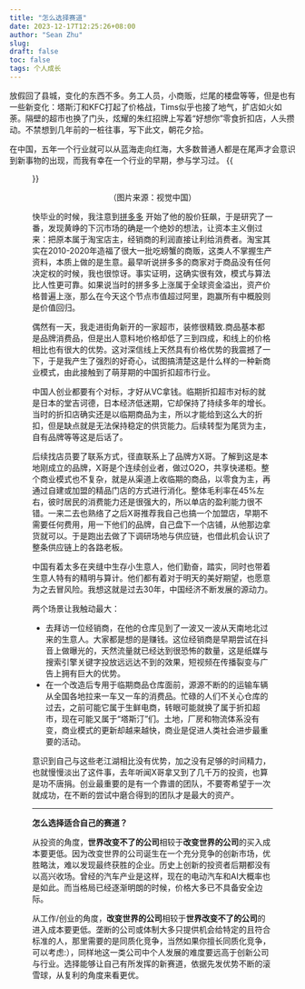 ```yaml
---
title: "怎么选择赛道"
date: 2023-12-17T12:25:26+08:00
author: "Sean Zhu"
slug:
draft: false
toc: false
tags: 个人成长
---
```


放假回了县城，变化的东西不多。务工人员，小商贩，烂尾的楼盘等等，但是也有一些新变化：塔斯汀和KFC打起了价格战，Tims似乎也接了地气，扩店如火如荼。隔壁的超市也换了门头，炫耀的朱红招牌上写着“好想你”零食折扣店，人头攒动。不禁想到几年前的一桩往事，写下此文，朝花夕拾。

在中国，五年一个行业就可以从蓝海走向红海，大多数普通人都是在尾声才会意识到新事物的出现，而我有幸在一个行业的早期，参与学习过。
{{<figure src="/blog-cn/1.png" width="450">}}
<p align="center">（图片来源：视觉中国）</p>

快毕业的时候，我注意到[拼多多]("https://finance.yahoo.com/quote/PDD") 开始了他的股价狂飙，于是研究了一番，发现黄峥的下沉市场的确是一个绝妙的想法，让资本主义倒过来：把原本属于淘宝店主，经销商的利润直接让利给消费者。淘宝其实在2010-2020年造福了很大一批吃螃蟹的商贩，这类人不掌握生产资料，本质上做的是生意。最早听说拼多多的商家对于商品没有任何决定权的时候，我也很惊讶。事实证明，这确实很有效，模式与算法比人性更可靠。如果说当时的拼多多上涨属于全球资金溢出，资产价格普遍上涨，那么在今天这个节点市值超过阿里，跑赢所有中概股则是价值回归。

偶然有一天，我走进街角新开的一家超市，装修很精致.商品基本都是品牌消费品，但是出人意料地价格却低了三到四成，和线上的价格相比也有很大的优势。这对深信线上天然具有价格优势的我震撼了一下，于是我产生了强烈的好奇心，试图搞清楚这是什么样的一种新商业模式，由此接触到了萌芽期的中国折扣超市行业。

中国人创业都要有个对标，才好从VC拿钱。临期折扣超市对标的就是日本的堂吉诃德，日本经济低迷期，它却保持了持续多年的增长。当时的折扣店确实还是以临期商品为主，所以才能给到这么大的折扣，但是缺点就是无法保持稳定的供货能力。后续转型为尾货为主，自有品牌等等这是后话了。

后续找店员要了联系方式，径直联系上了品牌方X哥。了解到这是本地刚成立的品牌，X哥是个连续创业者，做过O2O，共享快递柜。整个商业模式也不复杂，就是从渠道上收临期的商品，以零食为主，再通过自建或加盟的精品门店的方式进行消化。整体毛利率在45%左右，彼时居民的消费能力还是很强大的，所以单店的盈利能力很不错。一来二去也熟络了之后X哥推荐我自己也搞一个加盟店，早期不需要任何费用，用一下他们的品牌，自己盘下一个店铺，从他那边拿货就可以。于是跑出去做了下调研场地与供应链，也借此机会认识了整条供应链上的各路老板。

中国有着太多在夹缝中生存小生意人，他们勤奋，踏实，同时也带着生意人特有的精明与算计。他们都有着对于明天的美好期望，也愿意为之去冒风险。我想这就是过去30年，中国经济不断发展的源动力。

两个场景让我触动最大：
* 去拜访一位经销商，在他的仓库见到了一波又一波从天南地北过来的生意人。大家都是想的是赚钱。这位经销商是早期尝试在抖音上做曝光的，天然流量就已经达到很恐怖的数量，这是纸媒与搜索引擎关键字投放远远达不到的效果，短视频在传播裂变与广告上拥有巨大的优势。
* 在一个改造后专用于临期商品仓库面前，源源不断的的运输车辆从全国各地拉来一车又一车的消费品。忙碌的人们不关心仓库的过去，之前可能它属于生鲜电商，转眼可能就换了属于折扣超市，现在可能又属于“塔斯汀”们。土地，厂房和物流体系没有变，商业模式的更新却越来越快，商业是促进人类社会进步最重要的活动。

意识到自己与这些老江湖相比没有优势，加之没有足够的时间精力，也就慢慢淡出了这件事，去年听闻X哥拿又到了几千万的投资，也算是功不唐捐。创业最重要的是有一个靠谱的团队，不要寄希望于一次就成功，在不断的尝试中磨合得到的团队才是最大的资产。

***

**怎么选择适合自己的赛道？**

从投资的角度，**世界改变不了的公司**相较于**改变世界的公司**的买入成本要更低。因为改变世界的公司诞生在一个充分竞争的创新市场，优胜略汰，难以发现最终获胜的企业。历史上创新的投资者后期都没有以高兴收场。曾经的汽车产业是这样，现在的电动汽车和AI大概率也是如此。而当格局已经逐渐明朗的时候，价格大多已不具备安全边际。

从工作/创业的角度，**改变世界的公司**相较于**世界改变不了的公司**的进入成本要更低。垄断的公司或体制大多只提供机会给特定的且符合标准的人，那里需要的是同质化竞争，当然如果你擅长同质化竞争，可以考虑:），同样地这一类公司中个人发展的难度要远高于创新公司与行业。选择能够让自己有所发挥的新赛道，依据先发优势不断的滚雪球，从复利的角度来看更优。




